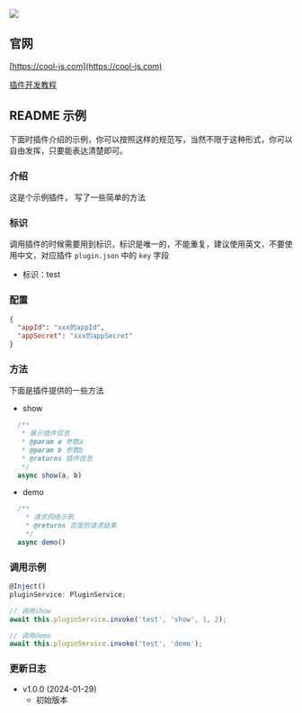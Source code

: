 ![](https://cool-js.com/team/gist.jpg)

## 官网

[https://cool-js.com](https://cool-js.com)

[插件开发教程](https://cool-js.com/admin/node/core/plugin.html#使用插件)

## README 示例

下面时插件介绍的示例，你可以按照这样的规范写，当然不限于这种形式，你可以自由发挥，只要能表达清楚即可。

### 介绍

这是个示例插件， 写了一些简单的方法

### 标识

调用插件的时候需要用到标识，标识是唯一的，不能重复，建议使用英文，不要使用中文，对应插件 `plugin.json` 中的 `key` 字段

- 标识：test

### 配置

```json
{
  "appId": "xxx的appId",
  "appSecret": "xxx的appSecret"
}
```

### 方法

下面是插件提供的一些方法

- show

```ts
  /**
   * 展示插件信息
   * @param a 参数a
   * @param b 参数b
   * @returns 插件信息
   */
  async show(a, b)
```

- demo

```ts
  /**
    * 请求网络示例
    * @returns 百度的请求结果
    */
  async demo()
```

### 调用示例

```ts
@Inject()
pluginService: PluginService;

// 调用show
await this.pluginService.invoke('test', 'show', 1, 2);

// 调用demo
await this.pluginService.invoke('test', 'demo');

```

### 更新日志

- v1.0.0 (2024-01-29)
  - 初始版本
